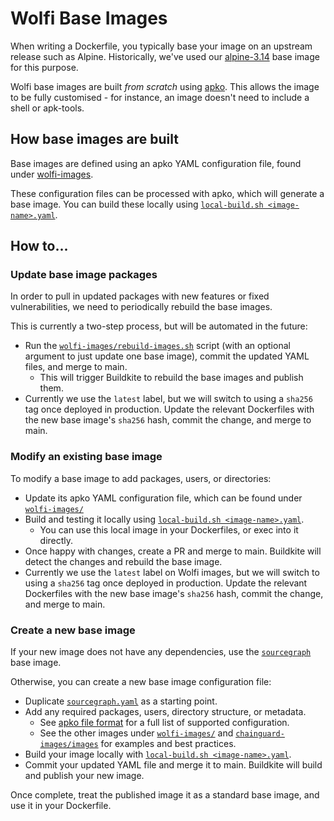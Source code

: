 # Wolfi Base Images

When writing a Dockerfile, you typically base your image on an upstream release such as Alpine. Historically, we've used our [alpine-3.14](https://github.com/sourcegraph/sourcegraph/blob/main/docker-images/alpine-3.14/Dockerfile) base image for this purpose.

Wolfi base images are built _from scratch_ using [apko](https://github.com/chainguard-dev/apko/tree/main). This allows the image to be fully customised - for instance, an image doesn't need to include a shell or apk-tools.

## How base images are built

Base images are defined using an apko YAML configuration file, found under [wolfi-images](https://sourcegraph.com/github.com/sourcegraph/sourcegraph/-/tree/wolfi-images).

These configuration files can be processed with apko, which will generate a base image. You can build these locally using [`local-build.sh <image-name>.yaml`](https://sourcegraph.com/github.com/sourcegraph/sourcegraph/-/blob/wolfi-images/local-build.sh).

## How to...

### Update base image packages

In order to pull in updated packages with new features or fixed vulnerabilities, we need to periodically rebuild the base images.

This is currently a two-step process, but will be automated in the future:

- Run the [`wolfi-images/rebuild-images.sh`](https://sourcegraph.com/github.com/sourcegraph/sourcegraph@will/wolfi-docs/-/blob/wolfi-images/rebuild-images.sh?L1) script (with an optional argument to just update one base image), commit the updated YAML files, and merge to main.
  - This will trigger Buildkite to rebuild the base images and publish them.
- Currently we use the `latest` label, but we will switch to using a `sha256` tag once deployed in production. Update the relevant Dockerfiles with the new base image's `sha256` hash, commit the change, and merge to main.

### Modify an existing base image

To modify a base image to add packages, users, or directories:

- Update its apko YAML configuration file, which can be found under [`wolfi-images/`](https://sourcegraph.com/github.com/sourcegraph/sourcegraph/-/blob/wolfi-images/)
- Build and testing it locally using [`local-build.sh <image-name>.yaml`](https://sourcegraph.com/github.com/sourcegraph/sourcegraph/-/blob/wolfi-images/local-build.sh).
  - You can use this local image in your Dockerfiles, or exec into it directly.
- Once happy with changes, create a PR and merge to main. Buildkite will detect the changes and rebuild the base image.
- Currently we use the `latest` label on Wolfi images, but we will switch to using a `sha256` tag once deployed in production. Update the relevant Dockerfiles with the new base image's `sha256` hash, commit the change, and merge to main.

### Create a new base image

If your new image does not have any dependencies, use the [`sourcegraph`](https://sourcegraph.com/github.com/sourcegraph/sourcegraph/-/blob/wolfi-images/sourcegraph.yaml) base image.

Otherwise, you can create a new base image configuration file:

- Duplicate [`sourcegraph.yaml`](https://sourcegraph.com/github.com/sourcegraph/sourcegraph/-/blob/wolfi-images/sourcegraph.yaml) as a starting point.
- Add any required packages, users, directory structure, or metadata.
  - See [apko file format](https://github.com/chainguard-dev/apko/blob/main/docs/apko_file.md) for a full list of supported configuration.
  - See the other images under [`wolfi-images/`](https://sourcegraph.com/github.com/sourcegraph/sourcegraph/-/blob/wolfi-images/) and [`chainguard-images/images`](https://github.com/chainguard-images/images/tree/main/images) for examples and best practices.
- Build your image locally with [`local-build.sh <image-name>.yaml`](https://sourcegraph.com/github.com/sourcegraph/sourcegraph/-/blob/wolfi-images/local-build.sh).
- Commit your updated YAML file and merge it to main. Buildkite will build and publish your new image.

Once complete, treat the published image it as a standard base image, and use it in your Dockerfile.
